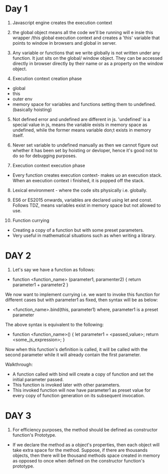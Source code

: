 # Day 1

1. Javascript engine creates the execution context

2. the global object means all the code we'll be running will e insie this wrapper /this global execution context and creates a 'this' variable that points to window in browsers and global in server.

3. Any variable or functions that we write globally is not written under any function. It just sits on the global/ window object. They can be accessed directly in browser directly by their name or as a property on the window object.

4. Execution context creation phase

- global
- this
- outer env
- memory space for variables and functions setting them to undefined. (basically hoisting)

5. Not defined error and undefined are different in js. 'undefined' is a special value in js, means the variable exists in memory space as undefined, while the former means variable don;t exists in memory itself.

6. Never set variable to undefined manually as then we cannot figure out whether it has been set by hoisting or devloper, hence it's good not to do so for debugging purposes.

7. Execution context execution phase

- Every function creates execution context- makes uo an execution stack. When an execution context i finished, it is popped off the stack.

8. Lexical environment - where the code sits physically i.e. globally.

9. ES6 or ES2015 onwards, variables are declared using let and const. Follows TDZ, means variables exist in memory space but not allowed to use.

10. Function currying

- Creating a copy of a function but with some preset parameters.
- Very useful in mathematical situations such as when writing a library.

# DAY 2

1. Let's say we have a function as follows:

- function <function_name> (parameter1, paramenter2) {
  return parameter1 + parameter2
  }

We now want to implement currying i.e. we want to invoke this function for different cases but with parameter1 as fixed, then syntax will be as below:

- <function_name>.bind(this, parameter1)
  where, parameter1 is a preset parameter

The above syntax is equivalent to the following:

- function <function_name>() {
  let parameter1 = <passed_value>;
  return <some_js_expression>;
  }

Now when this function's definition is called, it will be called with the second parameter while it will already contain the first parameter.

Walkthrough:

- A function called with bind will create a copy of function and set the initial parameter passed.
- This function is invoked later with other parameters.
- This invoked function will now have parameter1 as preset value for every copy of function generation on its subsequent invocation.

# DAY 3

1. For efficiency purposes, the method should be defined as constructor function's Prototype.

- If we declare the method as a object's properties, then each object will take extra space for the method. Suppose, if there are thousands objects, then there will be thousand methods space created in memory as opposed to once when defined on the constructor function's prototype.
